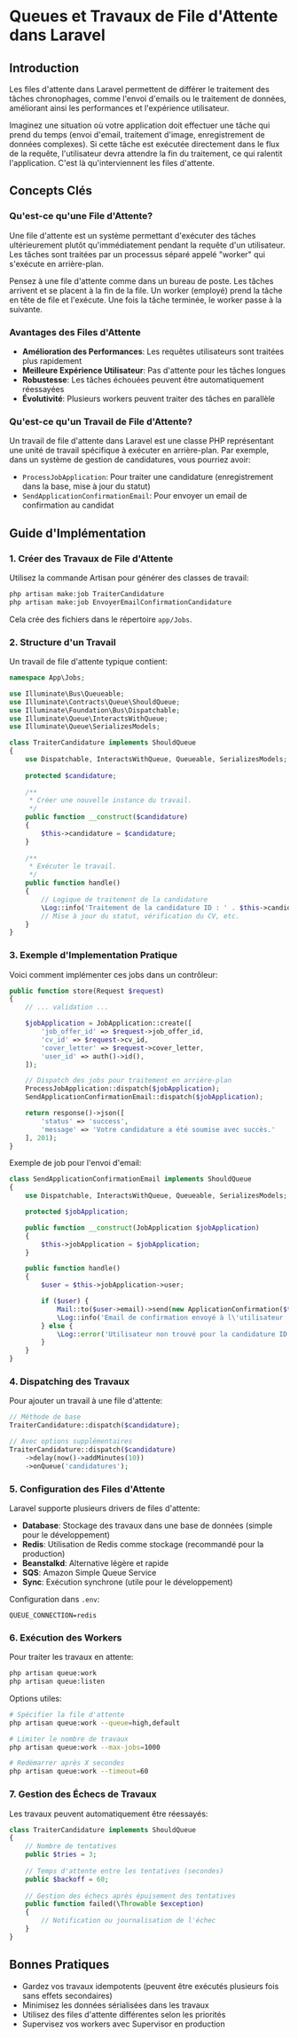 # Queues et Travaux de File d'Attente dans Laravel

## Introduction

Les files d'attente dans Laravel permettent de différer le traitement des tâches chronophages, comme l'envoi d'emails ou le traitement de données, améliorant ainsi les performances et l'expérience utilisateur.

Imaginez une situation où votre application doit effectuer une tâche qui prend du temps (envoi d'email, traitement d'image, enregistrement de données complexes). Si cette tâche est exécutée directement dans le flux de la requête, l'utilisateur devra attendre la fin du traitement, ce qui ralentit l'application. C'est là qu'interviennent les files d'attente.

## Concepts Clés

### Qu'est-ce qu'une File d'Attente?

Une file d'attente est un système permettant d'exécuter des tâches ultérieurement plutôt qu'immédiatement pendant la requête d'un utilisateur. Les tâches sont traitées par un processus séparé appelé "worker" qui s'exécute en arrière-plan.

Pensez à une file d'attente comme dans un bureau de poste. Les tâches arrivent et se placent à la fin de la file. Un worker (employé) prend la tâche en tête de file et l'exécute. Une fois la tâche terminée, le worker passe à la suivante.

### Avantages des Files d'Attente

- **Amélioration des Performances**: Les requêtes utilisateurs sont traitées plus rapidement
- **Meilleure Expérience Utilisateur**: Pas d'attente pour les tâches longues
- **Robustesse**: Les tâches échouées peuvent être automatiquement réessayées
- **Évolutivité**: Plusieurs workers peuvent traiter des tâches en parallèle

### Qu'est-ce qu'un Travail de File d'Attente?

Un travail de file d'attente dans Laravel est une classe PHP représentant une unité de travail spécifique à exécuter en arrière-plan. Par exemple, dans un système de gestion de candidatures, vous pourriez avoir:

- `ProcessJobApplication`: Pour traiter une candidature (enregistrement dans la base, mise à jour du statut)
- `SendApplicationConfirmationEmail`: Pour envoyer un email de confirmation au candidat

## Guide d'Implémentation

### 1. Créer des Travaux de File d'Attente

Utilisez la commande Artisan pour générer des classes de travail:

```bash
php artisan make:job TraiterCandidature
php artisan make:job EnvoyerEmailConfirmationCandidature
```

Cela crée des fichiers dans le répertoire `app/Jobs`.

### 2. Structure d'un Travail

Un travail de file d'attente typique contient:

```php
namespace App\Jobs;

use Illuminate\Bus\Queueable;
use Illuminate\Contracts\Queue\ShouldQueue;
use Illuminate\Foundation\Bus\Dispatchable;
use Illuminate\Queue\InteractsWithQueue;
use Illuminate\Queue\SerializesModels;

class TraiterCandidature implements ShouldQueue
{
    use Dispatchable, InteractsWithQueue, Queueable, SerializesModels;
    
    protected $candidature;
    
    /**
     * Créer une nouvelle instance du travail.
     */
    public function __construct($candidature)
    {
        $this->candidature = $candidature;
    }
    
    /**
     * Exécuter le travail.
     */
    public function handle()
    {
        // Logique de traitement de la candidature
        \Log::info('Traitement de la candidature ID : ' . $this->candidature->id);
        // Mise à jour du statut, vérification du CV, etc.
    }
}
```

### 3. Exemple d'Implementation Pratique

Voici comment implémenter ces jobs dans un contrôleur:

```php
public function store(Request $request)
{
    // ... validation ...

    $jobApplication = JobApplication::create([
        'job_offer_id' => $request->job_offer_id,
        'cv_id' => $request->cv_id,
        'cover_letter' => $request->cover_letter,
        'user_id' => auth()->id(),
    ]);

    // Dispatch des jobs pour traitement en arrière-plan
    ProcessJobApplication::dispatch($jobApplication);
    SendApplicationConfirmationEmail::dispatch($jobApplication);

    return response()->json([
        'status' => 'success',
        'message' => 'Votre candidature a été soumise avec succès.'
    ], 201);
}
```

Exemple de job pour l'envoi d'email:

```php
class SendApplicationConfirmationEmail implements ShouldQueue
{
    use Dispatchable, InteractsWithQueue, Queueable, SerializesModels;

    protected $jobApplication;

    public function __construct(JobApplication $jobApplication)
    {
        $this->jobApplication = $jobApplication;
    }

    public function handle()
    {
        $user = $this->jobApplication->user;

        if ($user) {
            Mail::to($user->email)->send(new ApplicationConfirmation($this->jobApplication));
            \Log::info('Email de confirmation envoyé à l\'utilisateur ' . $user->id);
        } else {
            \Log::error('Utilisateur non trouvé pour la candidature ID : ' . $this->jobApplication->id);
        }
    }
}
```

### 4. Dispatching des Travaux

Pour ajouter un travail à une file d'attente:

```php
// Méthode de base
TraiterCandidature::dispatch($candidature);

// Avec options supplémentaires
TraiterCandidature::dispatch($candidature)
    ->delay(now()->addMinutes(10))
    ->onQueue('candidatures');
```

### 5. Configuration des Files d'Attente

Laravel supporte plusieurs drivers de files d'attente:

- **Database**: Stockage des travaux dans une base de données (simple pour le développement)
- **Redis**: Utilisation de Redis comme stockage (recommandé pour la production)
- **Beanstalkd**: Alternative légère et rapide
- **SQS**: Amazon Simple Queue Service
- **Sync**: Exécution synchrone (utile pour le développement)

Configuration dans `.env`:

```
QUEUE_CONNECTION=redis
```

### 6. Exécution des Workers

Pour traiter les travaux en attente:

```bash
php artisan queue:work
php artisan queue:listen
```

Options utiles:
```bash
# Spécifier la file d'attente
php artisan queue:work --queue=high,default

# Limiter le nombre de travaux
php artisan queue:work --max-jobs=1000

# Redémarrer après X secondes
php artisan queue:work --timeout=60
```

### 7. Gestion des Échecs de Travaux

Les travaux peuvent automatiquement être réessayés:

```php
class TraiterCandidature implements ShouldQueue
{
    // Nombre de tentatives
    public $tries = 3;
    
    // Temps d'attente entre les tentatives (secondes)
    public $backoff = 60;
    
    // Gestion des échecs après épuisement des tentatives
    public function failed(\Throwable $exception)
    {
        // Notification ou journalisation de l'échec
    }
}
```

## Bonnes Pratiques

- Gardez vos travaux idempotents (peuvent être exécutés plusieurs fois sans effets secondaires)
- Minimisez les données sérialisées dans les travaux
- Utilisez des files d'attente différentes selon les priorités
- Supervisez vos workers avec Supervisor en production

